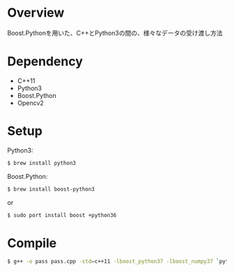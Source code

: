 
# Overview
Boost.Pythonを用いた、C++とPython3の間の、様々なデータの受け渡し方法

# Dependency
- C++11
- Python3
- Boost.Python
- Opencv2

# Setup
Python3:
```bash
$ brew install python3
```

Boost.Python:
```bash
$ brew install boost-python3
```
or
```bash
$ sudo port install boost +python36
```

# Compile
```bash
$ g++ -o pass pass.cpp -std=c++11 -lboost_python37 -lboost_numpy37 `python3-config --cflags` `python3-config --ldflags` `pkg-config --libs opencv`
```
